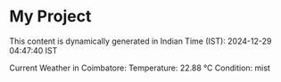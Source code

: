 # My Project

This content is dynamically generated in Indian Time (IST): 2024-12-29 04:47:40 IST


Current Weather in Coimbatore:
Temperature: 22.88 °C
Condition: mist

